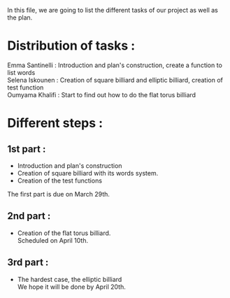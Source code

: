 In this file, we are going to list the different tasks of our project as well as the plan.
 

# Distribution of tasks :

Emma Santinelli : Introduction and plan's construction, create a function to list words                                         
Selena Iskounen : Creation of square billiard and elliptic billiard, creation of test function                                 
Oumyama Khalifi :  Start to find out how to do the flat torus billiard                                                         


# Different steps :
 

## 1st part : 
- Introduction and plan's construction 
- Creation of square billiard with its words system.
- Creation of the test functions

The first part is due on March 29th.         


## 2nd part : 
- Creation of the flat torus billiard.                                                                                         
Scheduled on April 10th.

## 3rd part : 
- The hardest case, the elliptic billiard                                                                                       
We hope it will be done by April 20th.  
